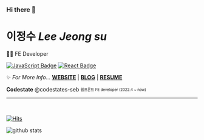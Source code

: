 ### Hi there 👋

# 이정수 *Lee Jeong su*
👩‍💻 FE Developer   
  
[![JavaScript Badge](https://img.shields.io/badge/JavaScript-F7DF1E?style=flat-square&logo=JavaScript&logoColor=white)](https://javascript.info/)
[![React Badge](https://img.shields.io/badge/React-61DAFB?style=flat-square&logo=React&logoColor=white)](https://reactjs.org/)

  
✨ *For More Info...* **[WEBSITE]()** | **[BLOG](https://velog.io/@oopo0320)** | **[RESUME](https://www.notion.so/Resume-c8b6b096992a4ad98b43082470e1794f)**

**Codestate** @codestates-seb <sub><sup>웹프론트 FE developer (2022.4 ~ now)</sup></sub>  

---

  
<br>

[![Hits](https://hits.seeyoufarm.com/api/count/incr/badge.svg?url=https%3A%2F%2Fgithub.com%2Fdanmin20&count_bg=%2379C83D&title_bg=%23555555&icon=&icon_color=%23E7E7E7&title=hits&edge_flat=false)](https://hits.seeyoufarm.com)

<div>
  
  ![github stats](https://github-readme-stats.vercel.app/api?username=dreamyvoice)

</div>

<!--
**dreamyvoice/dreamyvoice** is a ✨ _special_ ✨ repository because its `README.md` (this file) appears on your GitHub profile.

Here are some ideas to get you started:

- 🔭 I’m currently working on ...
- 🌱 I’m currently learning ...
- 👯 I’m looking to collaborate on ...
- 🤔 I’m looking for help with ...
- 💬 Ask me about ...
- 📫 How to reach me: ...
- 😄 Pronouns: ...
- ⚡ Fun fact: ...
-->
